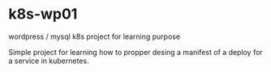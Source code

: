 # k8s-wp01
wordpress / mysql k8s project for learning purpose

Simple project for learning how to propper desing a manifest of a deploy for a service in kubernetes.